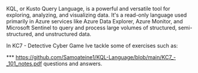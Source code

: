 KQL, or Kusto Query Language, is a powerful and versatile tool for exploring, analyzing, and visualizing data. It's a read-only language used primarily in Azure services like Azure Data Explorer, Azure Monitor, and Microsoft Sentinel to query and process large volumes of structured, semi-structured, and unstructured data. 

In KC7 - Detective Cyber Game Ive tackle some of exercises such as: 

*** https://github.com/Samoateine1/KQL-Language/blob/main/KC7_-_101_notes.pdf questions and answers.


